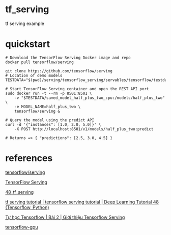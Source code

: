 # tf_serving
tf serving example

# quickstart

    # Download the TensorFlow Serving Docker image and repo
    docker pull tensorflow/serving

    git clone https://github.com/tensorflow/serving
    # Location of demo models
    TESTDATA="$(pwd)/serving/tensorflow_serving/servables/tensorflow/testdata"

    # Start TensorFlow Serving container and open the REST API port
    sudo docker run -t --rm -p 8501:8501 \
        -v "$TESTDATA/saved_model_half_plus_two_cpu:/models/half_plus_two" \
        -e MODEL_NAME=half_plus_two \
        tensorflow/serving &

    # Query the model using the predict API
    curl -d '{"instances": [1.0, 2.0, 5.0]}' \
        -X POST http://localhost:8501/v1/models/half_plus_two:predict

    # Returns => { "predictions": [2.5, 3.0, 4.5] }

# references

[tensorflow/serving](https://github.com/tensorflow/serving)

[TensorFlow Serving](https://www.tensorflow.org/tfx/guide/serving)

[48_tf_serving](https://github.com/codebasics/deep-learning-keras-tf-tutorial/tree/master/48_tf_serving)

[tf serving tutorial | tensorflow serving tutorial | Deep Learning Tutorial 48 (Tensorflow, Python)](https://www.youtube.com/watch?v=P-5sMcpTE0g)

[Tự học Tensorflow | Bài 2 | Giới thiệu Tensorflow Serving](https://www.youtube.com/watch?v=5kVBAD2Cbj8)

[tensorflow-gpu](https://www.tensorflow.org/install/source#gpu)